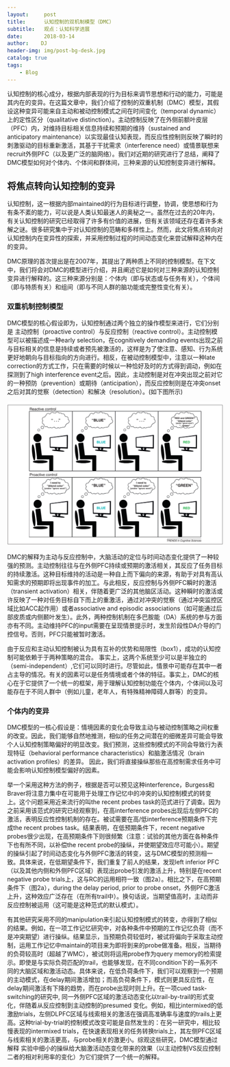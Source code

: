 ```yaml
---
layout:     post
title:      认知控制的双机制模型（DMC）
subtitle:   观点：认知科学进展
date:       2018-03-14
author:    DJ
header-img: img/post-bg-desk.jpg
catalog: true
tags:
    - Blog
---
```



认知控制的核心成分，根据内部表现的行为目标来调节思想和行动的能力，可能是其内在的变异。在这篇文章中，我们介绍了控制的双重机制（DMC）模型，其假设这种变异可能来自主动和被动控制模式之间在时间变化（temporal dynamic）上的定性区分（qualitative distinction）。主动控制反映了在外侧前额叶皮层（PFC）内，对维持目标相关信息持续和预期的维持（sustained and anticipatory maintenance）以实现最佳认知表现，而反应性控制则反映了瞬时的刺激驱动的目标重新激活，其基于干扰需求（interference need）或情景联想来recruit外侧PFC（以及更广泛的脑网络）。我们对近期的研究进行了总结，阐释了DMC模型如何对个体内、个体间和群体间，三种来源的认知控制变异进行解释。

## 将焦点转向认知控制的变异

认知控制，这一根据内部maintained的行为目标进行调整，协调，使思想和行为有条不紊的能力，可以说是人类认知最迷人的奥秘之一。虽然在过去的20年内，有关认知控制的研究已经取得了许多有价值的进展，但有关该领域还存在着许多未解之谜。很多研究集中于对认知控制的范畴和多样性上。然而，此文将焦点转向对认知控制内在变异性的探索，并采用控制过程的时间动态变化来尝试解释这种内在的变异。

DMC原理的首次提出是在2007年，其提出了两种质上不同的控制模型。在下文中，我们将会对DMC的模型进行介绍，并且阐述它是如何对三种来源的认知控制变异进行解释的。这三种来源分别是：个体内（即与状态或与任务有关），个体间（即与特质有关）和组间（即与不同人群的脑功能或完整性变化有关）。

### 双重机制控制模型
DMC模型的核心假设即为，认知控制通过两个独立的操作模型来进行，它们分别是 主动控制（proactive control）与反应控制（reactive control）。主动控制模型可以被描述成一种early selection，在cognitively demanding events出现之前与目标相关的信息是持续或者预先被激活的，这样是为了使注意、感知、行为系统更好地朝向与目标指向的方向进行。相反，在被动控制模型中，注意以一种late correction的方式工作，只在需要的时候以一种恰好及时的方式得到调动，例如在探测到了high interference event之后。因此，主动控制是对在冲突出现之前对它的一种预防（prevention）或期待（anticipation），而反应控制则是在冲突onset之后对其的觉察（detection）和解决（resolution）。(如下图所示)


![picture1](https://raw.githubusercontent.com/DJR007/DJR007.github.io/master/img/RC_PC.png)

DMC的解释为主动与反应控制中，大脑活动的定位与时间动态变化提供了一种较强的预测。主动控制往往与在外侧PFC持续或预期的激活相关，其反应了任务目标的持续激活。这种目标维持的活动是一种自上而下偏向的来源，有助于对具有高认知需求的预期即将出现事件的加工。与此相反，反应控制与外侧PFC瞬时的激活（transient activation）相关，伴随着更广泛的其他脑区活动。这种瞬时的激活或许反映了一种对任务目标自下而上的重激活，通过对冲突的觉察（通过冲突监控区域比如ACC起作用）或者associative and episodic associations（如可能通过后部皮质或内侧颞叶发生）。此外，两种控制机制在多巴胺能（DA）系统的参与方面亦有不同。主动维持PFC的input需要在呈现情景提示时，发生阶段性DA介导的门控信号。否则，PFC只能被暂时激活。

由于反应和主动认知控制被认为具有互补的优势和局限性（box1），成功的认知控制可能依赖于于两种策略的混合。 事实上，这两个系统至少可以是半独立的（semi-independent）,它们可以同时进行。尽管如此，情景中可能存在其中一者占主导的情况。有关的因素可以是任务情境或者个体的特征。事实上，DMC的核心在于它提供了一个统一的框架，用于理解认知控制功能在个体内，个体间以及可能存在于不同人群中（例如儿童，老年人，有特殊精神障碍人群等）的变异。

### 个体内的变异

DMC模型的一核心假设是：情境因素的变化会导致主动与被动控制策略之间权重的改变。因此，我们能够自然地推测，相似的任务之间潜在的细微差异可能会导致个人认知控制策略偏好的明显改变。我们预测，这些控制模式的不同会导致行为表现特征（behavioral performance characteristics）和脑激活情况（brain activation profiles）的差异。 因此，我们将直接操纵那些在高控制需求任务中可能会影响认知控制模型偏好的因素。

举一个采用这种方法的例子，根据是否可以预见这种interference，Burgess和Braver将注意力集中在可能用于处理工作记忆中的冲突的认知控制模式的转变上。这个问题采用近来流行的叫the recent probes task的范式进行了调查。因为之前采用该范式的研究已经观察到，在高interference probes出现后左侧PFC的激活，表明反应性控制机制的存在。被试需要在高/低interference预期条件下完成the recent probes task。结果表明，在低预期条件下，recent negative probes很少出现，在高预期条件下则很频繁（注意：试验的其他方面在各种条件下也有所不同，以补偿the recent probe的操纵，并使期望效应尽可能小）。期望的操纵引起了时间动态变化与外侧PFC激活的转变，这与DMC模型的预测相一致。具体来说，在低期望条件下，我们重复了前人的结果，发现left inferior PFC（以及其他内侧和外侧PFC区域）表现出probe引发的激活上升，特别是在recent negative probe trials上，这与RC的运用相符一致（图2a）。相比之下，在高预期条件下（图2a），during the delay period, prior to probe onset，外侧PFC激活上升，这种效应广泛存在（在所有trail中）。换句话说，当期望值高时，主动而非反应控制被运用（这可能是这种范式的默认模式）。

有其他研究采用不同的manipulation来引起认知控制模式的转变，亦得到了相似的结果。例如，在一项工作记忆研究中，对各种条件中预期的工作记忆负荷（而不是冲突期望）进行操纵。结果显示，当预期负荷较低时，被试将偏向于采取主动控制，运用工作记忆中maintain的项目来为即将到来的probe做准备。相反，当期待的负荷较高时（超越了WMC），被试则将运用probe作为query memory的检索提示。即使是与实际负荷匹配的trail，也能够发现，在不同condition下的一系列不同的大脑区域和激活动态。具体来说，在低负荷条件下，我们可以观察到一个预期的主动模式，在delay期间激活增加；而高负荷条件下，模式则更具反应性，在delay期间激活有下降的趋势，而在probe出现时则上升。在一项cued task-switching的研究中, 同一外侧PFC区域的激活动态变化以trail-by-trail的形式变化，伴随着从反应控制到主动控制的presumed 变化。例如，相比intermixed的低激励trials，左侧DLPFC区域与线索相关的激活在强调高准确率与速度的trails上更高。这种trial-by-trial的控制模式改变可能是自然发生的：在另一研究中，相比较慢表现的intermixed trials，在快速表现相关的任务转换trials上，其左侧PFC区域与线索相关的激活更高，与probe相关的激更小。综观这些研究，DMC模型通过解释 实验中细小的操纵给大脑激活动态变化带来的效果（以主动控制VS反应控制 二者的相对利用率的变化）为它们提供了一个统一的解释。
